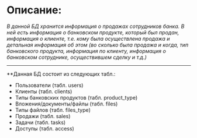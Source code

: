 # Описание:

_В данной БД хранится информация о продажах сотрудников банка. 
  В ней есть информация о банковском продукте, который был продан, 
  информация о клиенте, т.е. кому была осуществлена продажа и детальная 
  информация об этом (во сколько была продажа и когда, тип банковского продукта, 
  информация по клиенту, информация о банковском сотруднике, осуществившем сделку и т.д.)_
***
**Данная БД состоит из следующих табл.:
  
  + Пользователи (табл. users)
  + Клиенты (табл. сlients)
  + Типы банковских продуктов (табл. product_type)
  + Вложения/документы/файлы (табл. files)
  + Типы файлов (табл. files_type)
  + Продажи (табл. sales)
  + Задачи (табл. tasks)
  + Доступы (табл. access)



  

